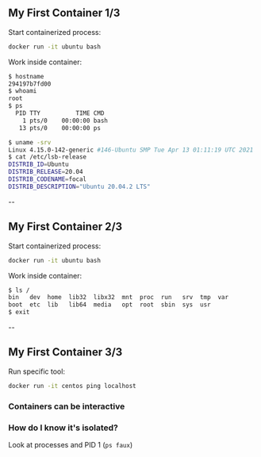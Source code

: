 ## My First Container 1/3
<!-- .slide: id="interactive" -->

Start containerized process:

```bash
docker run -it ubuntu bash
```

Work inside container:

```bash
$ hostname
294197b7fd00
$ whoami
root
$ ps
  PID TTY          TIME CMD
    1 pts/0    00:00:00 bash
   13 pts/0    00:00:00 ps
```

```bash
$ uname -srv
Linux 4.15.0-142-generic #146-Ubuntu SMP Tue Apr 13 01:11:19 UTC 2021
$ cat /etc/lsb-release
DISTRIB_ID=Ubuntu
DISTRIB_RELEASE=20.04
DISTRIB_CODENAME=focal
DISTRIB_DESCRIPTION="Ubuntu 20.04.2 LTS"
```

--

## My First Container 2/3

Start containerized process:

```bash
docker run -it ubuntu bash
```

Work inside container:

```bash
$ ls /
bin   dev  home  lib32  libx32  mnt  proc  run   srv  tmp  var
boot  etc  lib   lib64  media   opt  root  sbin  sys  usr
$ exit
```

--

## My First Container 3/3

Run specific tool:

```bash
docker run -it centos ping localhost
```

### Containers can be interactive

### How do I know it's isolated?

Look at processes and PID 1 (`ps faux`)
